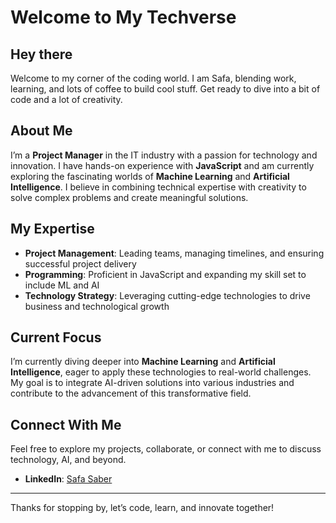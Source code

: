 # Welcome to My Techverse

## Hey there

Welcome to my corner of the coding world. I am Safa, blending work, learning,
and lots of coffee to build cool stuff. Get ready to dive into a bit of code
and a lot of creativity.

## About Me

I’m a **Project Manager** in the IT industry with a passion for technology and
innovation. I have hands-on experience with **JavaScript** and am currently
exploring the fascinating worlds of **Machine Learning** and **Artificial
Intelligence**. I believe in combining technical expertise with creativity
to solve complex problems and create meaningful solutions.

## My Expertise

- **Project Management**: Leading teams, managing timelines, and ensuring
  successful project delivery
- **Programming**: Proficient in JavaScript and expanding my skill set to include
  ML and AI
- **Technology Strategy**: Leveraging cutting-edge technologies to drive business
  and technological growth

## Current Focus

I’m currently diving deeper into **Machine Learning** and **Artificial
Intelligence**, eager to apply these technologies to real-world challenges. My
goal is to integrate AI-driven solutions into various industries and contribute
to the advancement of this transformative field.

## Connect With Me

Feel free to explore my projects, collaborate, or connect with me to discuss
technology, AI, and beyond.

- **LinkedIn**: [Safa Saber](https://www.linkedin.com/in/safa-saber-b8847023a/)

---

Thanks for stopping by, let’s code, learn, and innovate together!
